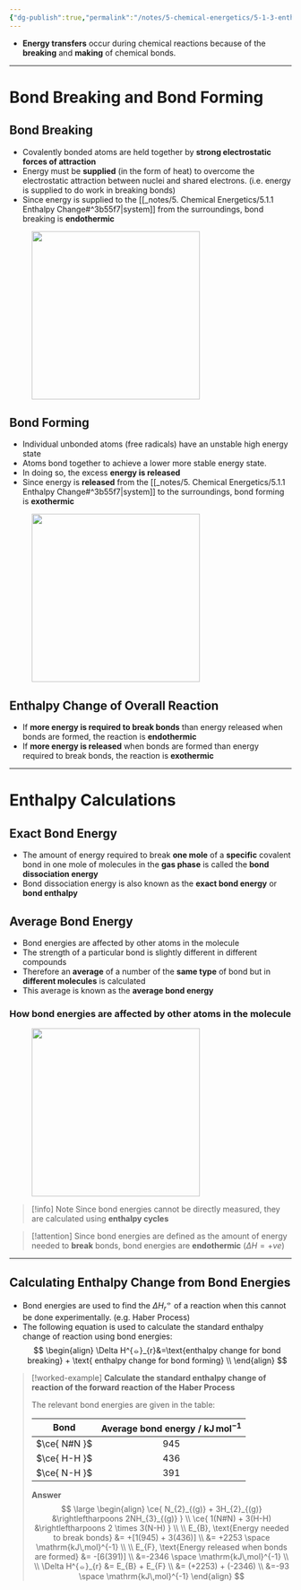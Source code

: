 ```yaml
---
{"dg-publish":true,"permalink":"/notes/5-chemical-energetics/5-1-3-enthalpy-and-bond-energies/"}
---
```


- **Energy transfers** occur during chemical reactions because of the **breaking** and **making** of chemical bonds.

---

# Bond Breaking and Bond Forming
## Bond Breaking
- Covalently bonded atoms are held together by **strong electrostatic forces of attraction**
- Energy must be **supplied** (in the form of heat) to overcome the electrostatic attraction between nuclei and shared electrons. (i.e. energy is supplied to do work in breaking bonds)
- Since energy is supplied to the [[_notes/5. Chemical Energetics/5.1.1 Enthalpy Change#^3b55f7\|system]] from the surroundings, bond breaking is **endothermic**


<figure><div class="sme-img-ctn cc"><img src="../../assets/images/bond_breaking.png" style="height:300px;"></div><figcaption></figcaption></figure>



## Bond Forming
- Individual unbonded atoms (free radicals) have an unstable high energy state
- Atoms bond together to achieve a lower more stable energy state.
- In doing so, the excess **energy is released**
- Since energy is **released** from the [[_notes/5. Chemical Energetics/5.1.1 Enthalpy Change#^3b55f7\|system]] to the surroundings, bond forming is **exothermic**


<figure><div class="sme-img-ctn cc"><img src="../../assets/images/bond_forming.png" style="height:300px;"></div><figcaption></figcaption></figure>

## Enthalpy Change of Overall Reaction
- If **more energy is required to break bonds** than energy released when bonds are formed, the reaction is **endothermic**
- If **more energy is released** when bonds are formed than energy required to break bonds, the reaction is **exothermic**
---
# Enthalpy Calculations
## Exact Bond Energy
- The amount of energy required to break **one mole** of a **specific** covalent bond in one mole of molecules in the **gas phase** is called the **bond dissociation energy**
- Bond dissociation energy is also known as the **exact bond energy** or **bond enthalpy**

## Average Bond Energy
- Bond energies are affected by other atoms in the molecule
- The strength of a particular bond is slightly different in different compounds
- Therefore an **average** of a number of the **same type** of bond but in **different molecules** is calculated 
- This average is known as the **average bond energy**

### How bond energies are affected by other atoms in the molecule
<figure><div class="sme-img-ctn cc"><img src="https://cdn.savemyexams.com/cdn-cgi/image/f=auto,width=1920/https://cdn.savemyexams.com/uploads/2020/11/1.5-Chemical-Energetics-Exact-and-Average-Bond-Energies.png" style="height:300px;"></div><figcaption></figcaption></figure>


>[!info] Note
>Since bond energies cannot be directly measured, they are calculated using **enthalpy cycles**


>[!attention]
>Since bond energies are defined as the amount of energy needed to **break** bonds, bond energies are **endothermic** ($\Delta H = +ve$)




---
## Calculating Enthalpy Change from Bond Energies
- Bond energies are used to find the $\Delta H^{⦵}_{r}$ of a reaction when this cannot be done experimentally. (e.g. Haber Process)
- The following equation is used to calculate the standard enthalpy change of reaction using bond energies:
$$
\begin{align}
\Delta H^{⦵}_{r}&=\text{enthalpy change for bond breaking} + \text{ enthalpy change for bond forming} \\
\end{align}
$$

> [!worked-example] 
> **Calculate the standard enthalpy change of reaction of the forward reaction of the Haber Process**
> 
> The relevant bond energies are given in the table:
> 
> |     Bond     | Average bond energy / $\mathrm{kJ\,mol}^{-1}$ |
> | :----------: | :-------------------------------------------: |
> | $\ce{ N#N }$ |                      945                      |
> | $\ce{ H-H }$ |                      436                      |
> | $\ce{ N-H }$ |                      391                      |
> **Answer**
> $$ \large \begin{align} \ce{ N_{2}_{(g)} + 3H_{2}_{(g)} &\rightleftharpoons 2NH_{3}_{(g)} }  \\ \ce{ 1(N#N) + 3(H-H) &\rightleftharpoons 2 \times 3(N-H) } \\ \\ E_{B}, \text{Energy needed to break bonds} &= +[1(945) + 3(436)] \\ &= +2253 \space \mathrm{kJ\,mol}^{-1} \\ \\ E_{F}, \text{Energy released when bonds are formed} &= -[6(391)] \\ &=-2346 \space \mathrm{kJ\,mol}^{-1} \\ \\ \Delta H^{⦵}_{r} &= E_{B} + E_{F} \\ &= (+2253) + (-2346) \\ &=-93  \space \mathrm{kJ\,mol}^{-1} \end{align} $$
> 
> 




